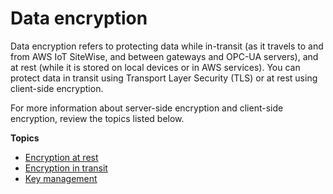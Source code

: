 # Data encryption<a name="data-encryption"></a>

Data encryption refers to protecting data while in\-transit \(as it travels to and from AWS IoT SiteWise, and between gateways and OPC\-UA servers\), and at rest \(while it is stored on local devices or in AWS services\)\. You can protect data in transit using Transport Layer Security \(TLS\) or at rest using client\-side encryption\.

For more information about server\-side encryption and client\-side encryption, review the topics listed below\.

**Topics**
+ [Encryption at rest](encryption-at-rest.md)
+ [Encryption in transit](encryption-in-transit.md)
+ [Key management](key-management.md)
